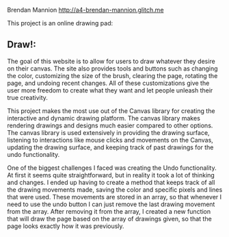 Brendan Mannion
http://a4-brendan-mannion.glitch.me

This project is an online drawing pad:

## Draw!:

The goal of this website is to allow for users to draw whatever they desire on their canvas. 
The site also provides tools and buttons such as changing the color, customizing the size of the 
brush, clearing the page, rotating the page, and undoing recent changes. All of these customizations
give the user more freedom to create what they want and let people unleash their true creativity.

This project makes the most use out of the Canvas library for creating the interactive and dynamic
drawing platform. The canvas library makes rendering drawings and designs much easier compared to other
options. The canvas library is used extensively in providing the drawing surface, listening to interactions
like mouse clicks and movements on the Canvas, updating the drawing surface, and keeping track of past drawings
for the undo functionality.

One of the biggest challenges I faced was creating the Undo functionality. At first it seems quite straightforward,
but in reality it took a lot of thinking and changes. I ended up having to create a method that keeps track of all
the drawing movements made, saving the color and specific pixels and lines that were used. These movements are stored
in an array, so that whenever I need to use the undo button I can just remove the last drawing movement from the array.
After removing it from the array, I created a new function that will draw the page based on the array of drawings given,
so that the page looks exactly how it was previously. 





